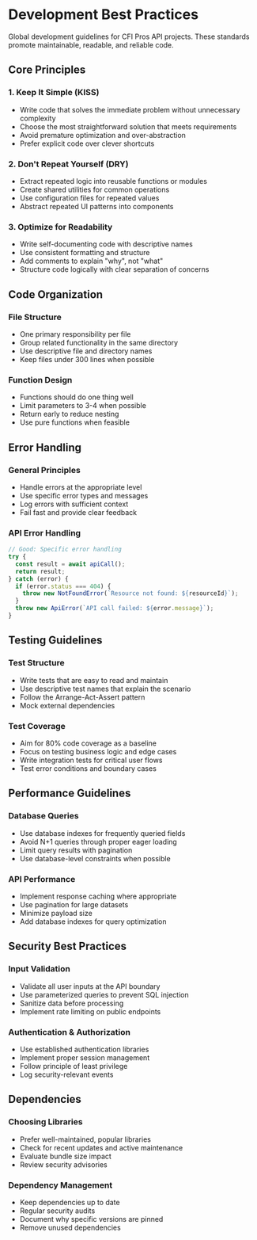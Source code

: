 # Development Best Practices

Global development guidelines for CFI Pros API projects. These standards promote maintainable, readable, and reliable code.

## Core Principles

### 1. Keep It Simple (KISS)
- Write code that solves the immediate problem without unnecessary complexity
- Choose the most straightforward solution that meets requirements
- Avoid premature optimization and over-abstraction
- Prefer explicit code over clever shortcuts

### 2. Don't Repeat Yourself (DRY)
- Extract repeated logic into reusable functions or modules
- Create shared utilities for common operations
- Use configuration files for repeated values
- Abstract repeated UI patterns into components

### 3. Optimize for Readability
- Write self-documenting code with descriptive names
- Use consistent formatting and structure
- Add comments to explain "why", not "what"
- Structure code logically with clear separation of concerns

## Code Organization

### File Structure
- One primary responsibility per file
- Group related functionality in the same directory
- Use descriptive file and directory names
- Keep files under 300 lines when possible

### Function Design
- Functions should do one thing well
- Limit parameters to 3-4 when possible
- Return early to reduce nesting
- Use pure functions when feasible

## Error Handling

### General Principles
- Handle errors at the appropriate level
- Use specific error types and messages
- Log errors with sufficient context
- Fail fast and provide clear feedback

### API Error Handling
```javascript
// Good: Specific error handling
try {
  const result = await apiCall();
  return result;
} catch (error) {
  if (error.status === 404) {
    throw new NotFoundError(`Resource not found: ${resourceId}`);
  }
  throw new ApiError(`API call failed: ${error.message}`);
}
```

## Testing Guidelines

### Test Structure
- Write tests that are easy to read and maintain
- Use descriptive test names that explain the scenario
- Follow the Arrange-Act-Assert pattern
- Mock external dependencies

### Test Coverage
- Aim for 80% code coverage as a baseline
- Focus on testing business logic and edge cases
- Write integration tests for critical user flows
- Test error conditions and boundary cases

## Performance Guidelines

### Database Queries
- Use database indexes for frequently queried fields
- Avoid N+1 queries through proper eager loading
- Limit query results with pagination
- Use database-level constraints when possible

### API Performance
- Implement response caching where appropriate
- Use pagination for large datasets
- Minimize payload size
- Add database indexes for query optimization

## Security Best Practices

### Input Validation
- Validate all user inputs at the API boundary
- Use parameterized queries to prevent SQL injection
- Sanitize data before processing
- Implement rate limiting on public endpoints

### Authentication & Authorization
- Use established authentication libraries
- Implement proper session management
- Follow principle of least privilege
- Log security-relevant events

## Dependencies

### Choosing Libraries
- Prefer well-maintained, popular libraries
- Check for recent updates and active maintenance
- Evaluate bundle size impact
- Review security advisories

### Dependency Management
- Keep dependencies up to date
- Regular security audits
- Document why specific versions are pinned
- Remove unused dependencies
